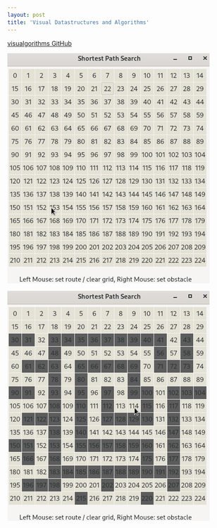 ```yaml
---
layout: post
title: 'Visual Datastructures and Algorithms'
---
```

[visualgorithms GitHub](https://github.com/CubeElement/visualgorithms)

![visualgorithms grid demo](/assets/img/projects/visualgorithms/133395458-57ff2946-9e72-45a0-99b6-43e272239d5a.gif)

![visualgorithms grid demo](/assets/img/projects/visualgorithms/133395464-6981765e-3507-447b-a0e1-c9ccd99ae5b9.gif)
